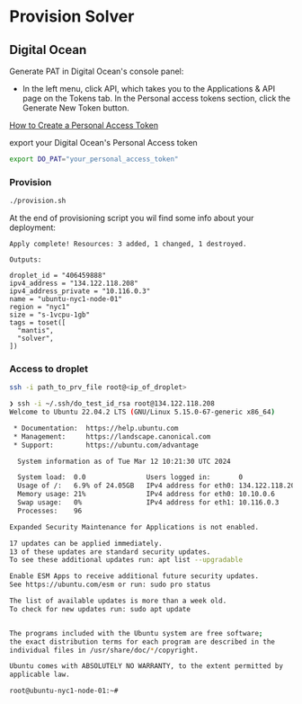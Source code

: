# Provision Solver

## Digital Ocean

Generate PAT in Digital Ocean's console panel:
- In the left menu, click API, which takes you to the Applications & API page on the Tokens tab. In the Personal access tokens section, click the Generate New Token button.

[How to Create a Personal Access Token](https://docs.digitalocean.com/reference/api/create-personal-access-token/)

export your Digital Ocean's Personal Access token
```bash
export DO_PAT="your_personal_access_token"
```

### Provision

```bash
./provision.sh
```

At the end of provisioning script you wil find some info about your deployment:
```
Apply complete! Resources: 3 added, 1 changed, 1 destroyed.

Outputs:

droplet_id = "406459888"
ipv4_address = "134.122.118.208"
ipv4_address_private = "10.116.0.3"
name = "ubuntu-nyc1-node-01"
region = "nyc1"
size = "s-1vcpu-1gb"
tags = toset([
  "mantis",
  "solver",
])
```

### Access to droplet

```bash
ssh -i path_to_prv_file root@<ip_of_droplet>
```

```bash
❯ ssh -i ~/.ssh/do_test_id_rsa root@134.122.118.208
Welcome to Ubuntu 22.04.2 LTS (GNU/Linux 5.15.0-67-generic x86_64)

 * Documentation:  https://help.ubuntu.com
 * Management:     https://landscape.canonical.com
 * Support:        https://ubuntu.com/advantage

  System information as of Tue Mar 12 10:21:30 UTC 2024

  System load:  0.0               Users logged in:       0
  Usage of /:   6.9% of 24.05GB   IPv4 address for eth0: 134.122.118.208
  Memory usage: 21%               IPv4 address for eth0: 10.10.0.6
  Swap usage:   0%                IPv4 address for eth1: 10.116.0.3
  Processes:    96

Expanded Security Maintenance for Applications is not enabled.

17 updates can be applied immediately.
13 of these updates are standard security updates.
To see these additional updates run: apt list --upgradable

Enable ESM Apps to receive additional future security updates.
See https://ubuntu.com/esm or run: sudo pro status

The list of available updates is more than a week old.
To check for new updates run: sudo apt update


The programs included with the Ubuntu system are free software;
the exact distribution terms for each program are described in the
individual files in /usr/share/doc/*/copyright.

Ubuntu comes with ABSOLUTELY NO WARRANTY, to the extent permitted by
applicable law.

root@ubuntu-nyc1-node-01:~#
```